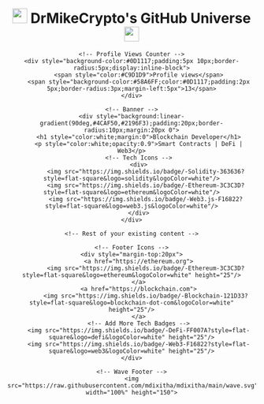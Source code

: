 <div align="center">
    <!-- Title with Icons -->
    <h1>
        <img src="https://raw.githubusercontent.com/iampavangandhi/iampavangandhi/master/gifs/Hi.gif" width="30px"> DrMikeCrypto's GitHub Universe
        <img src="https://media.giphy.com/media/WUlplcMpOCEmTGBtBW/giphy.gif" width="30px">
    </h1>

    <!-- Profile Views Counter -->
    <div style="background-color:#0D1117;padding:5px 10px;border-radius:5px;display:inline-block">
        <span style="color:#C9D1D9">Profile views</span>
        <span style="background-color:#58A6FF;color:#0D1117;padding:2px 5px;border-radius:3px;margin-left:5px">13</span>
    </div>

    <!-- Banner -->
    <div style="background:linear-gradient(90deg,#4CAF50,#2196F3);padding:20px;border-radius:10px;margin:20px 0">
        <h1 style="color:white;margin:0">Blockchain Developer</h1>
        <p style="color:white;opacity:0.9">Smart Contracts | DeFi | Web3</p>
        <!-- Tech Icons -->
        <div>
            <img src="https://img.shields.io/badge/-Solidity-363636?style=flat-square&logo=solidity&logoColor=white"/>
            <img src="https://img.shields.io/badge/-Ethereum-3C3C3D?style=flat-square&logo=ethereum&logoColor=white"/>
            <img src="https://img.shields.io/badge/-Web3.js-F16822?style=flat-square&logo=web3.js&logoColor=white"/>
        </div>
    </div>

    <!-- Rest of your existing content -->

    <!-- Footer Icons -->
    <div style="margin-top:20px">
        <a href="https://ethereum.org">
            <img src="https://img.shields.io/badge/-Ethereum-3C3C3D?style=flat-square&logo=ethereum&logoColor=white" height="25"/>
        </a>
        <a href="https://blockchain.com">
            <img src="https://img.shields.io/badge/-Blockchain-121D33?style=flat-square&logo=blockchain-dot-com&logoColor=white" height="25"/>
        </a>
        <!-- Add More Tech Badges -->
        <img src="https://img.shields.io/badge/-DeFi-FF007A?style=flat-square&logo=defi&logoColor=white" height="25"/>
        <img src="https://img.shields.io/badge/-Web3-F16822?style=flat-square&logo=web3&logoColor=white" height="25"/>
    </div>

    <!-- Wave Footer -->
    <img src="https://raw.githubusercontent.com/mdixitha/mdixitha/main/wave.svg" width="100%" height="150">
</div>
